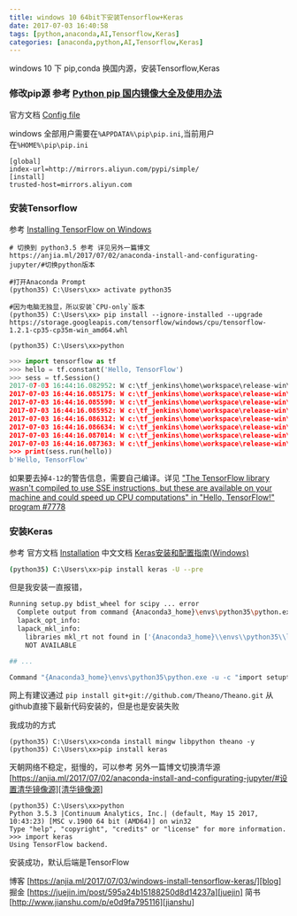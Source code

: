 ```yaml
---
title: windows 10 64bit下安装Tensorflow+Keras
date: 2017-07-03 16:40:58
tags: [python,anaconda,AI,Tensorflow,Keras]
categories: [anaconda,python,AI,Tensorflow,Keras]
---
```


windows 10 下 pip,conda 换国内源，安装Tensorflow,Keras


<!-- more -->

### 修改pip源 参考 [Python pip 国内镜像大全及使用办法][linkPythonPip国内镜像大全及使用办法]

官方文档 [Config file][linkConfigFile]

windows 全部用户需要在`%APPDATA%\pip\pip.ini`,当前用户在`%HOME%\pip\pip.ini`

```
[global]
index-url=http://mirrors.aliyun.com/pypi/simple/
[install]
trusted-host=mirrors.aliyun.com
```

### 安装Tensorflow

参考 [Installing TensorFlow on Windows][linkInstallingTensorflowOnWindows] 

```
# 切换到 python3.5 参考 详见另外一篇博文 https://anjia.ml/2017/07/02/anaconda-install-and-configurating-jupyter/#切换python版本

#打开Anaconda Prompt
(python35) C:\Users\xx> activate python35

#因为电脑无独显，所以安装`CPU-only`版本
(python35) C:\Users\xx> pip install --ignore-installed --upgrade https://storage.googleapis.com/tensorflow/windows/cpu/tensorflow-1.2.1-cp35-cp35m-win_amd64.whl 

(python35) C:\Users\xx>python
```

```python
>>> import tensorflow as tf
>>> hello = tf.constant('Hello, TensorFlow')
>>> sess = tf.Session()
2017-07-03 16:44:16.082952: W c:\tf_jenkins\home\workspace\release-win\m\windows\py\35\tensorflow\core\platform\cpu_feature_guard.cc:45] The TensorFlow library wasn't compiled to use SSE instructions, but these are available on your machine and could speed up CPU computations.
2017-07-03 16:44:16.085175: W c:\tf_jenkins\home\workspace\release-win\m\windows\py\35\tensorflow\core\platform\cpu_feature_guard.cc:45] The TensorFlow library wasn't compiled to use SSE2 instructions, but these are available on your machine and could speed up CPU computations.
2017-07-03 16:44:16.085590: W c:\tf_jenkins\home\workspace\release-win\m\windows\py\35\tensorflow\core\platform\cpu_feature_guard.cc:45] The TensorFlow library wasn't compiled to use SSE3 instructions, but these are available on your machine and could speed up CPU computations.
2017-07-03 16:44:16.085952: W c:\tf_jenkins\home\workspace\release-win\m\windows\py\35\tensorflow\core\platform\cpu_feature_guard.cc:45] The TensorFlow library wasn't compiled to use SSE4.1 instructions, but these are available on your machine and could speed up CPU computations.
2017-07-03 16:44:16.086312: W c:\tf_jenkins\home\workspace\release-win\m\windows\py\35\tensorflow\core\platform\cpu_feature_guard.cc:45] The TensorFlow library wasn't compiled to use SSE4.2 instructions, but these are available on your machine and could speed up CPU computations.
2017-07-03 16:44:16.086634: W c:\tf_jenkins\home\workspace\release-win\m\windows\py\35\tensorflow\core\platform\cpu_feature_guard.cc:45] The TensorFlow library wasn't compiled to use AVX instructions, but these are available on your machine and could speed up CPU computations.
2017-07-03 16:44:16.087014: W c:\tf_jenkins\home\workspace\release-win\m\windows\py\35\tensorflow\core\platform\cpu_feature_guard.cc:45] The TensorFlow library wasn't compiled to use AVX2 instructions, but these are available on your machine and could speed up CPU computations.
2017-07-03 16:44:16.087363: W c:\tf_jenkins\home\workspace\release-win\m\windows\py\35\tensorflow\core\platform\cpu_feature_guard.cc:45] The TensorFlow library wasn't compiled to use FMA instructions, but these are available on your machine and could speed up CPU computations.
>>> print(sess.run(hello))
b'Hello, TensorFlow'
```

如果要去掉`4-12`的警告信息，需要自己编译。详见 ["The TensorFlow library wasn't compiled to use SSE instructions, but these are available on your machine and could speed up CPU computations" in "Hello, TensorFlow!" program #7778](https://github.com/tensorflow/tensorflow/issues/7778)

### 安装Keras

参考 官方文档 [Installation][]  中文文档  [Keras安装和配置指南(Windows)][]

```bash
(python35) C:\Users\xx>pip install keras -U --pre
```

但是我安装一直报错，
```bash
Running setup.py bdist_wheel for scipy ... error
  Complete output from command {Anaconda3_home}\envs\python35\python.exe -u -c "import setuptools, tokenize;__file__='{AppData}\\Local\\Temp\\pip-build-mgdjtt1d\\scipy\\setup.py';f=getattr(tokenize, 'open', open)(__file__);code=f.read().replace('\r\n', '\n');f.close();exec(compile(code, __file__, 'exec'))" bdist_wheel -d {AppData}\Local\Temp\tmpb_od_dlvpip-wheel- --python-tag cp35:
  lapack_opt_info:
  lapack_mkl_info:
    libraries mkl_rt not found in ['{Anaconda3_home}\\envs\\python35\\lib', 'C:\\', '{Anaconda3_home}\\envs\\python35\\libs']
    NOT AVAILABLE

## ...

Command "{Anaconda3_home}\envs\python35\python.exe -u -c "import setuptools, tokenize;__file__='{AppData}\\Local\\Temp\\pip-build-mgdjtt1d\\scipy\\setup.py';f=getattr(tokenize, 'open', open)(__file__);code=f.read().replace('\r\n', '\n');f.close();exec(compile(code, __file__, 'exec'))" install --record {AppData}\Local\Temp\pip-htcraop7-record\install-record.txt --single-version-externally-managed --compile" failed with error code 1 in {AppData}\Local\Temp\pip-build-mgdjtt1d\scipy\
```

网上有建议通过 `pip install git+git://github.com/Theano/Theano.git` 从github直接下最新代码安装的，但是也是安装失败

我成功的方式

```
(python35) C:\Users\xx>conda install mingw libpython theano -y
(python35) C:\Users\xx>pip install keras
```

天朝网络不稳定，挺慢的，可以参考 另外一篇博文切换清华源 [https://anjia.ml/2017/07/02/anaconda-install-and-configurating-jupyter/#设置清华镜像源][清华镜像源]
```
(python35) C:\Users\xx>python
Python 3.5.3 |Continuum Analytics, Inc.| (default, May 15 2017, 10:43:23) [MSC v.1900 64 bit (AMD64)] on win32
Type "help", "copyright", "credits" or "license" for more information.
>>> import keras
Using TensorFlow backend.
```
安装成功，默认后端是TensorFlow




博客 [https://anjia.ml/2017/07/03/windows-install-tensorflow-keras/][blog]
掘金 [https://juejin.im/post/595a24b15188250d8d14237a][juejin]
简书 [http://www.jianshu.com/p/e0d9fa795116][jianshu]

[blog]: https://anjia.ml/2017/07/03/windows-install-tensorflow-keras/
[juejin]: https://juejin.im/post/595a24b15188250d8d14237a
[jianshu]: http://www.jianshu.com/p/e0d9fa795116
[linkPythonPip国内镜像大全及使用办法]: http://blog.csdn.net/testcs_dn/article/details/54374849
[linkConfigFile]: https://pip.pypa.io/en/stable/user_guide/#config-file
[linkInstallingTensorflowOnWindows]: https://www.tensorflow.org/install/install_windows
[Installation]: https://keras.io/#installation
[Keras安装和配置指南(Windows)]: https://keras-cn.readthedocs.io/en/latest/for_beginners/keras_windows/
[清华镜像源]: https://anjia.ml/2017/07/02/anaconda-install-and-configurating-jupyter/#设置清华镜像源
